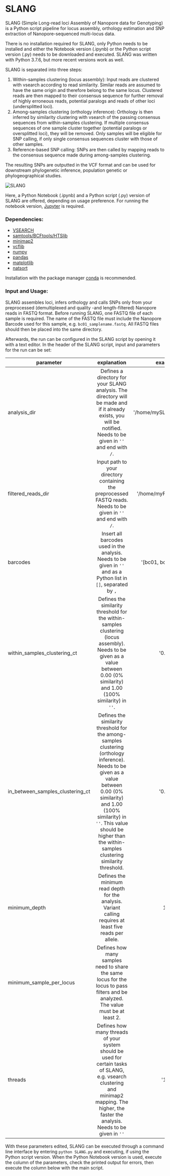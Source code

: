 # SLANG

SLANG (Simple Long-read loci Assembly of Nanopore data for Genotyping) is a Python script pipeline for locus assembly, orthology estimation and SNP extraction of Nanopore-sequenced multi-locus data. 

There is no installation required for SLANG, only Python needs to be installed and either the Notebook version (.ipynb) or the Python script version (.py) needs to be downloaded and executed. SLANG was written with Python 3.7.6, but more recent versions work as well.

SLANG is separated into three steps:
1. Within-samples clustering (locus assembly): Input reads are clustered with vsearch according to read similarity. Similar reads are assumed to have the same origin and therefore belong to the same locus. Clustered reads are then mapped to their consensus sequence for further removal of highly erroneous reads, potential paralogs and reads of other loci (undersplitted loci).
2. Among-samples clustering (orthology inference): Orthology is then inferred by similarity clustering with vsearch of the passing consensus sequences from within-samples clustering. If multiple consensus sequences of one sample cluster together (potential paralogs or oversplitted loci), they will be removed. Only samples will be eligible for SNP calling, if only single consensus sequences cluster with those of other samples.
3. Reference-based SNP calling: SNPs are then called by mapping reads to the consensus sequence made during among-samples clustering.

The resulting SNPs are outputted in the VCF format and can be used for downstream phylogenetic inference, population genetic or phylogeographical studies.

![SLANG](https://user-images.githubusercontent.com/94844710/161264733-1c37a2c5-4bfe-4893-ba3a-68b2b108c625.png)

Here, a Python Notebook (.ipynb) and a Python script (.py) version of SLANG are offered, depending on usage preference. For running the notebook version, [Jupyter](https://jupyter.org/) is required.

### Dependencies:
- [VSEARCH](https://github.com/torognes/vsearch)
- [samtools/BCFtools/HTSlib](http://www.htslib.org/)
- [minimap2](https://github.com/lh3/minimap2)
- [vcflib](https://github.com/vcflib/vcflib)
- [numpy](https://numpy.org/)
- [pandas](https://pandas.pydata.org/)  
- [matplotlib](https://matplotlib.org/)
- [natsort](https://pypi.org/project/natsort/)

Installation with the package manager [conda](https://docs.conda.io/en/latest/) is recommended.

### Input and Usage:

SLANG assembles loci, infers orthology and calls SNPs only from your preprocessed (demultiplexed and quality -and length-filtered) Nanopore reads in FASTQ format. Before running SLANG, one FASTQ file of each sample is required. The name of the FASTQ file must include the Nanopore Barcode used for this sample, e.g. `bc01_samplename.fastq`. All FASTQ files should then be placed into the same directory.

Afterwards, the run can be configured in the SLANG script by opening it with a text editor. In the header of the SLANG script, input and parameters for the run can be set:

| parameter | explanation | example                |
| ------------- |:-------------:|:----------------------:|
| analysis_dir  | Defines a directory for your SLANG analysis. The directory will be made and if it already exists, you will be notified. Needs to be given in `''` and end with `/`. |'/home/mySLANGanalysis/'|
| filtered_reads_dir | Input path to your directory containing the preprocessed FASTQ reads. Needs to be given in `''` and end with `/`. | '/home/myFASTQreads/'
| barcodes | Insert all barcodes used in the analysis. Needs to be given in `''` and as a Python list in `[]`, separated by `,` | '[bc01, bc02, bc03]'
| within_samples_clustering_ct | Defines the similarity threshold for the within-samples clustering (locus assembly). Needs to be given as a value between 0.00 (0% similarity) and 1.00 (100% similarity) in `''`. | '0.75' |
| in_between_samples_clustering_ct | Defines the similarity threshold for the among-samples clustering (orthology inference). Needs to be given as a value between 0.00 (0% similarity) and 1.00 (100% similarity) in `''`. This value should be higher than the within-samples clustering similarity threshold. | '0.90'
| minimum_depth | Defines the minimum read depth for the analysis. Variant calling requires at least five reads per allele. | 10 |
| minimum_sample_per_locus | Defines how many samples need to share the same locus for the locus to pass filters and be analyzed. The value must be at least 2. | 2 |
| threads | Defines how many threads of your system should be used for certain tasks of SLANG, e.g. vsearch clustering and minimap2 mapping. The higher, the faster the analysis. Needs to be given in `''` | '10' |

With these parameters edited, SLANG can be executed through a command line interface by entering `python SLANG.py` and executing, if using the Python script version. 
When the Python Notebook version is used, execute the column of the parameters, check the printed output for errors, then execute the column below with the main script.
